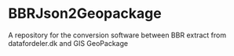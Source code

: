 # BBRJson2Geopackage
A repository for the conversion software between BBR extract from datafordeler.dk and GIS GeoPackage
